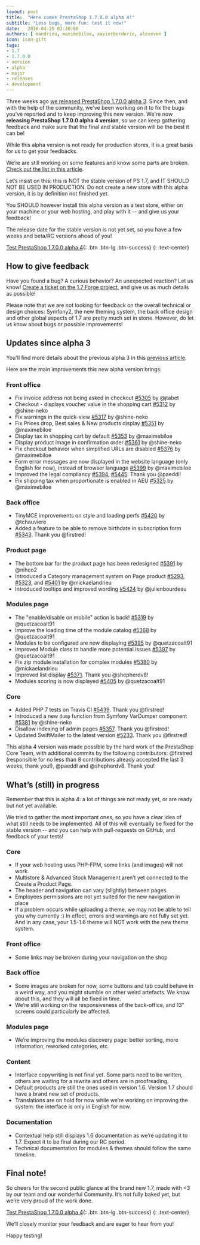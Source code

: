 ```yaml
---
layout: post
title:  "Here comes PrestaShop 1.7.0.0 alpha 4!"
subtitle: "Less bugs, more fun: test it now!"
date:   2016-04-25 02:30:00
authors: [ mandrieu, maximebiloe, xavierborderie, alexeven ]
icon: icon-gift
tags:
- 1.7
- 1.7.0.0
- version
- alpha
- major
- releases
- development
---
```


Three weeks ago [we released PrestaShop 1.7.0.0 alpha 3](http://build.prestashop.com/news/prestashop-1-7-alpha-3-is-here/). Since then, and with the help of the community, we've been working on it to fix the bugs you've reported and to keep improving this new version. We're now **releasing PrestaShop 1.7.0.0 alpha 4 version**, so we can keep gathering feedback and make sure that the final and stable version will be the best it can be!



<div class="alert alert-important" role="alert">
While this alpha version is not ready for production stores, it is a great basis for us to get your feedbacks.

We’re are still working on some features and know some parts are broken. <a href="http://build.prestashop.com/news/prestashop-1-7-alpha-3-is-here/#whats-in-progress">Check out the list in this article</a>.
</div>

Let’s insist on this: this is NOT the stable version of PS 1.7, and IT SHOULD NOT BE USED IN PRODUCTION. Do not create a new store with this alpha version, it is by definition not finished yet.

You SHOULD however install this alpha version as a test store, either on your machine or your web hosting, and play with it -- and give us your feedback!

The release date for the stable version is not yet set, so you have a few weeks and beta/RC versions ahead of you!

[Test PrestaShop 1.7.0.0 alpha 4](https://www.prestashop.com/en/developers-versions){: .btn .btn-lg .btn-success}
{: .text-center}


## How to give feedback

Have you found a bug? A curious behavior? An unexpected reaction? Let us know! [Create a ticket on the 1.7 Forge project](http://forge.prestashop.com/secure/CreateIssue!default.jspa?selectedProjectId=11322&issuetype=1), and give us as much details as possible!

Please note that we are not looking for feedback on the overall technical or design choices: Symfony2, the new theming system, the back office design and other global aspects of 1.7 are pretty much set in stone. However, do let us know about bugs or possible improvements!


## Updates since alpha 3

You'll find more details about the previous alpha 3 in this [previous article](http://build.prestashop.com/news/prestashop-1-7-alpha-3-is-here/).

Here are the main improvements this new alpha version brings:

### Front office
- Fix invoice address not being asked in checkout [#5305](https://github.com/PrestaShop/PrestaShop/pull/5305) by @jtabet
- Checkout - displays voucher value in the shopping cart [#5312](https://github.com/PrestaShop/PrestaShop/pull/5312) by @shine-neko
- Fix warnings in the quick-view  [#5317](https://github.com/PrestaShop/PrestaShop/pull/5317) by @shine-neko
- Fix Prices drop, Best sales & New products display [#5351](https://github.com/PrestaShop/PrestaShop/pull/5351) by @maximebiloe
- Display tax in shopping cart by default [#5353](https://github.com/PrestaShop/PrestaShop/pull/5353) by @maximebiloe
- Display product image in confirmation order [#5361](https://github.com/PrestaShop/PrestaShop/pull/5361) by @shine-neko
- Fix checkout behavior when simplified URLs are disabled [#5376](https://github.com/PrestaShop/PrestaShop/pull/5376) by @maximebiloe
- Form error messages are now displayed in the website language (only English for now), instead of browser language  [#5399](https://github.com/PrestaShop/PrestaShop/pull/5399) by @maximebiloe
- Improved the legal compliancy [#5394](https://github.com/PrestaShop/PrestaShop/pull/5394), [#5445](https://github.com/PrestaShop/PrestaShop/pull/5445). Thank you @paeddl!
- Fix shipping tax when proportionate is enabled in AEU [#5325](https://github.com/PrestaShop/PrestaShop/pull/5325) by @maximebiloe


### Back office

- TinyMCE improvements on style and loading perfs [#5420](https://github.com/PrestaShop/PrestaShop/pull/5420) by @tchauviere
- Added a feature to be able to remove birthdate in subscription form [#5343](https://github.com/PrestaShop/PrestaShop/pull/5343). Thank you @firstred!


### Product page

- The bottom bar for the product page has been redesigned [#5391](https://github.com/PrestaShop/PrestaShop/pull/) by @nihco2
- Introduced a Category management system on Page product [#5293](https://github.com/PrestaShop/PrestaShop/pull/5293), [#5323](https://github.com/PrestaShop/PrestaShop/pull/5323), and [#5401](https://github.com/PrestaShop/PrestaShop/pull/5401) by @mickaelandrieu
- Introduced tooltips and improved wording [#5424](https://github.com/PrestaShop/PrestaShop/pull/5424) by @julienbourdeau


### Modules page

- The "enable/disable on mobile" action is back! [#5319](https://github.com/PrestaShop/PrestaShop/pull/5319) by @quetzacoalt91
- Improve the loading time of the module catalog [#5368](https://github.com/PrestaShop/PrestaShop/pull/5368) by @quetzacoalt91
- Modules to be configured are now displaying [#5395](https://github.com/PrestaShop/PrestaShop/pull/5395) by @quetzacoalt91
- Improved Module class to handle more potential issues [#5397](https://github.com/PrestaShop/PrestaShop/pull/5397) by @quetzacoalt91
- Fix zip module installation for complex modules [#5380](https://github.com/PrestaShop/PrestaShop/pull/5380) by @mickaelandrieu
- Improved list display [#5371](https://github.com/PrestaShop/PrestaShop/pull/5371). Thank you @shepherdv8!
- Modules scoring is now displayed [#5405](https://github.com/PrestaShop/PrestaShop/pull/5405) by @quetzacoalt91


### Core
- Added PHP 7 tests on Travis CI [#5439](https://github.com/PrestaShop/PrestaShop/pull/5439). Thank you @firstred!
- Introduced a new `dump` function from Symfony VarDumper component [#5381](https://github.com/PrestaShop/PrestaShop/pull/5381) by @shine-neko
- Disallow indexing of admin pages [#5357](https://github.com/PrestaShop/PrestaShop/pull/5357). Thank you @firstred!
- Updated SwiftMailer to the latest version [#5233](https://github.com/PrestaShop/PrestaShop/pull/5233). Thank you @firstred!

This alpha 4 version was made possible by the hard work of the PrestaShop Core Team, with additional commits by the following contributors: @firstred (responsible for no less than 8 contributions already accepted the last 3 weeks, thank you!), @paeddl and @shepherdv8. Thank you!



## What’s (still) in progress

Remember that this is alpha 4: a lot of things are not ready yet, or are ready but not yet available.

We tried to gather the most important ones, so you have a clear idea of what still needs to be implemented. All of this will eventually be fixed for the stable version -- and you can help with pull-requests on GitHub, and feedback of your tests!


### Core

* If your web hosting uses PHP-FPM, some links (and images) will not work.
* Multistore & Advanced Stock Management aren’t yet connected to the Create a Product Page.
* The header and navigation can vary (slightly) between pages.
* Employees permissions are not yet suited for the new navigation in place
* If a problem occurs while uploading a theme, we may not be able to tell you why currently :) In effect, errors and warnings are not fully set yet. And in any case, your 1.5-1.6 theme will NOT work with the new theme system.


### Front office

* Some links may be broken during your navigation on the shop


### Back office

* Some images are broken for now, some buttons and tab could behave in a weird way, and you might stumble on other weird artefacts. We know about this, and they will all be fixed in time.
* We’re still working on the responsiveness of the back-office, and 13” screens could particularly be affected.


### Modules page

* We’re improving the modules discovery page: better sorting, more information, reworked categories, etc.


### Content

* Interface copywriting is not final yet. Some parts need to be written, others are waiting for a rewrite and others are in proofreading.
* Default products are still the ones used in version 1.6. Version 1.7 should have a brand new set of products.
* Translations are on hold for now while we’re working on improving the system: the interface is only in English for now.


### Documentation

* Contextual help still displays 1.6 documentation as we’re updating it to 1.7. Expect it to be final during our RC period.
* Technical documentation for modules & themes should follow the same timeline.


## Final note!

So cheers for the second public glance at the brand new 1.7, made with <3 by our team and our wonderful Community. It’s not fully baked yet, but we’re very proud of the work done.

[Test PrestaShop 1.7.0.0 alpha 4](https://www.prestashop.com/en/developers-versions){: .btn .btn-lg .btn-success}
{: .text-center}

We’ll closely monitor your feedback and are eager to hear from you!

Happy testing!
